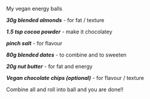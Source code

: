 My vegan energy balls

***30g blended almonds*** - for fat / texture

***1.5 tsp cocoa powder*** - make it chocolatey

***pinch salt*** - for flavour

***80g blended dates*** - to combine and to sweeten 

***20g nut butter*** - for fat and energy

***Vegan chocolate chips (optional)*** - for flavour / texture

Combine all and roll into ball and you are done!!